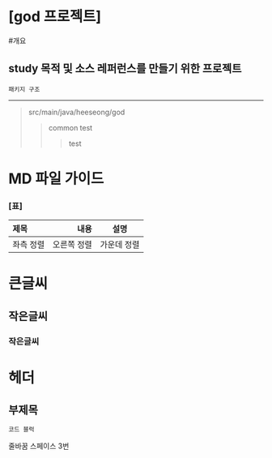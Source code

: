 # [god 프로젝트]

#개요

## study 목적 및 소스 레퍼런스를 만들기 위한 프로젝트

``패키지 구조 ``

------------

> src/main/java/heeseong/god
> > common
> > test
> > > test


# MD 파일 가이드
### [표]
| 제목    |     내용 |   설명   |
|:------|-------:|:------:|
| 좌측 정렬 | 오른쪽 정렬 | 가운데 정렬 |

# 큰글씨
## 작은글씨
### 작은글씨


헤더
=============

부제목
-------------


```java
코드 블럭

```

줄바꿈 스페이스 3번
